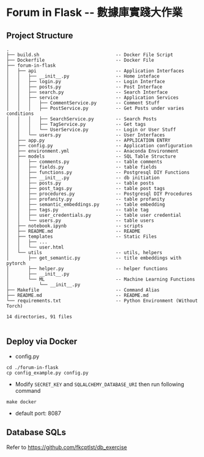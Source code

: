 
# Forum in Flask -- 數據庫實踐大作業

## Project Structure

<pre>
<code>.
├── build.sh                            -- Docker File Script
├── Dockerfile                          -- Docker File
├── forum-in-flask
│   ├── api                             -- Application Interfaces            
│   │   ├── __init__.py                 -- Home inteface                     
│   │   ├── login.py                    -- Login Interface                   
│   │   ├── posts.py                    -- Post Interface                    
│   │   ├── search.py                   -- Search Interface                  
│   │   ├── service                     -- Application Services              
│   │   │   ├── CommentService.py       -- Comment Stuff                     
│   │   │   ├── PostService.py          -- Get Posts under varies conditions 
│   │   │   ├── SearchService.py        -- Search Posts                      
│   │   │   ├── TagService.py           -- Get tags                          
│   │   │   └── UserService.py          -- Login or User Stuff               
│   │   └── users.py                    -- User Interfaces                   
│   ├── app.py                          -- APPLICATION ENTRY                 
│   ├── config.py                       -- Application configuration         
│   ├── environment.yml                 -- Anaconda Environment              
│   ├── models                          -- SQL Table Structure               
│   │   ├── comments.py                 -- table comments                    
│   │   ├── fields.py                   -- table fields                      
│   │   ├── functions.py                -- Postgresql DIY Functions          
│   │   ├── __init__.py                 -- db initiation                     
│   │   ├── posts.py                    -- table posts                       
│   │   ├── post_tags.py                -- table post tags                   
│   │   ├── procedures.py               -- Postgresql DIY Procedures         
│   │   ├── profanity.py                -- table profanity                   
│   │   ├── semantic_embeddings.py      -- table embedding                   
│   │   ├── tags.py                     -- table tag                         
│   │   ├── user_credentials.py         -- table user credential             
│   │   └── users.py                    -- table users                       
│   ├── notebook.ipynb                  -- scripts                           
│   ├── README.md                       -- README                            
│   ├── templates                       -- Static Files                      
│   │   ├── ...                                                              
│   │   └── user.html                                                        
│   └── utils                           -- utils, helpers                    
│       ├── get_semantic.py             -- title embeddings with pytorch     
│       ├── helper.py                   -- helper functions                  
│       ├── __init__.py                                                      
│       └── ML                          -- Machine Learning Functions        
│           └── __init__.py                                                  
├── Makefile                            -- Command Alias
├── README.md                           -- README.md
└── requirements.txt                    -- Python Environment (Without Torch)

14 directories, 91 files
</code>
</pre>

## Deploy via Docker
* config.py

```shell
cd ./forum-in-flask
cp config_example.py config.py
```
* Modify `SECRET_KEY` and `SQLALCHEMY_DATABASE_URI` then run following command

```shell
make docker
```
* default port: 8087

## Database SQLs

Refer to https://github.com/fkcptlst/db_exercise
